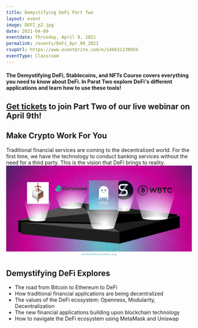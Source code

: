 ```yaml
---
title: Demystifying DeFi Part Two
layout: event
image: DEFI_p2.jpg
date: 2021-04-09
eventdate: Thrusday, April 9, 2021
permalink: /events/DeFi_Apr_09_2021
rsvpUrl: https://www.eventbrite.com/e/146631230959
eventType: Classroom
---
```

<h4>The Demystifying DeFi, Stablecoins, and NFTs Course covers everything you need to know about DeFi. In Parat Two explore DeFi's different applications and learn how to use these tools!</h4>

<h2><a href="https://www.eventbrite.com/e/146631230959" target="_blank" rel="noopener">Get tickets</a> to join Part Two of our live webinar on April 9th!</h2>

<h2>Make Crypto Work For You</h2>
Traditional financial services are coming to the decentralized world. For the first time, we have the technology to conduct banking services without the need for a third party. This is the vision that DeFi brings to reality.

<img src="/assets/img/EthAndDefi.jpg">

<h2>Demystifying DeFi Explores</h2>
<ul>
  <li>The road from Bitcoin to Ethereum to DeFi</li>
  <li>How traditional financial applications are being decentralized</li>
  <li>The values of the DeFi ecosystem: Openness, Modularity, Decentralization</li>
  <li>The new financial applications building upon blockchain technology</li>
  <li>How to navigate the DeFi ecosystem using MetaMask and Uniswap</li>
</ul>
